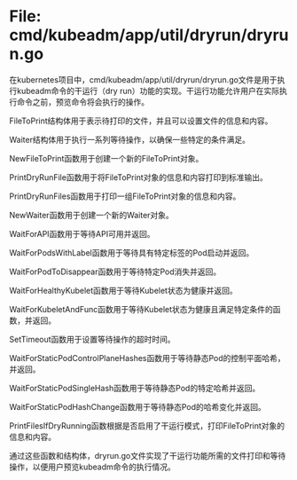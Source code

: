 # File: cmd/kubeadm/app/util/dryrun/dryrun.go

在kubernetes项目中，cmd/kubeadm/app/util/dryrun/dryrun.go文件是用于执行kubeadm命令的干运行（dry run）功能的实现。干运行功能允许用户在实际执行命令之前，预览命令将会执行的操作。

FileToPrint结构体用于表示待打印的文件，并且可以设置文件的信息和内容。

Waiter结构体用于执行一系列等待操作，以确保一些特定的条件满足。

NewFileToPrint函数用于创建一个新的FileToPrint对象。

PrintDryRunFile函数用于将FileToPrint对象的信息和内容打印到标准输出。

PrintDryRunFiles函数用于打印一组FileToPrint对象的信息和内容。

NewWaiter函数用于创建一个新的Waiter对象。

WaitForAPI函数用于等待API可用并返回。

WaitForPodsWithLabel函数用于等待具有特定标签的Pod启动并返回。

WaitForPodToDisappear函数用于等待特定Pod消失并返回。

WaitForHealthyKubelet函数用于等待Kubelet状态为健康并返回。

WaitForKubeletAndFunc函数用于等待Kubelet状态为健康且满足特定条件的函数，并返回。

SetTimeout函数用于设置等待操作的超时时间。

WaitForStaticPodControlPlaneHashes函数用于等待静态Pod的控制平面哈希，并返回。

WaitForStaticPodSingleHash函数用于等待静态Pod的特定哈希并返回。

WaitForStaticPodHashChange函数用于等待静态Pod的哈希变化并返回。

PrintFilesIfDryRunning函数根据是否启用了干运行模式，打印FileToPrint对象的信息和内容。

通过这些函数和结构体，dryrun.go文件实现了干运行功能所需的文件打印和等待操作，以便用户预览kubeadm命令的执行情况。

